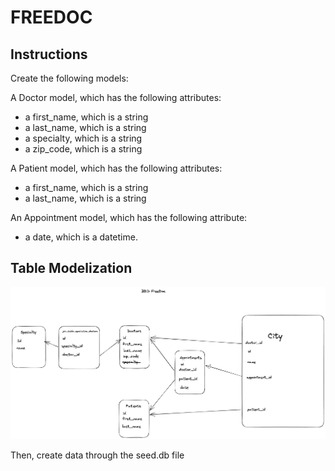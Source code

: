 # FREEDOC

## Instructions

Create the following models:

A Doctor model, which has the following attributes:

* a first_name, which is a string
* a last_name, which is a string
* a specialty, which is a string
* a zip_code, which is a string

A Patient model, which has the following attributes:

* a first_name, which is a string
* a last_name, which is a string

An Appointment model, which has the following attribute:

* a date, which is a datetime.

## Table Modelization

![alt text](https://github.com/camillelenormand/freedoc/blob/main/public/BDD_Freedoc.png?raw=true)


Then, create data through the seed.db file
